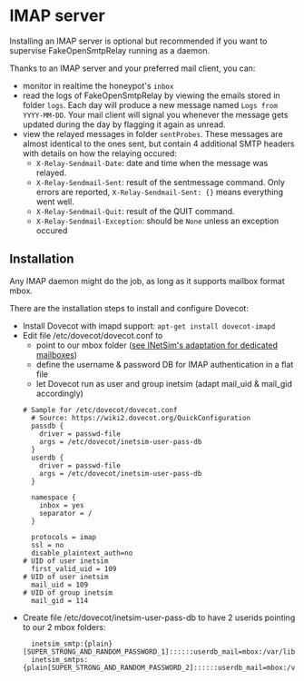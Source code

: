 # IMAP server

Installing an IMAP server is optional but recommended if you want to supervise FakeOpenSmtpRelay running as a daemon.

Thanks to an IMAP server and your preferred mail client, you can:
- monitor in realtime the honeypot's `inbox`
- read the logs of FakeOpenSmtpRelay by viewing the emails stored in folder `logs`. Each day will produce a new message named ```Logs from YYYY-MM-DD```. Your mail client will signal you whenever the message gets updated during the day by flagging it again as unread.
- view the relayed messages in folder `sentProbes`. These messages are almost identical to the ones sent, but contain 4 additional SMTP headers with details on how the relaying occured:
	- ```X-Relay-Sendmail-Date```: date and time when the message was relayed.
	- ```X-Relay-Sendmail-Sent```: result of the sentmessage command. Only errors are reported, ```X-Relay-Sendmail-Sent: {}``` means everything went well.
	- ```X-Relay-Sendmail-Quit```: result of the QUIT command.
	- ```X-Relay-Sendmail-Exception```: should be ```None``` unless an exception occured
 

## Installation
Any IMAP daemon might do the job, as long as it supports mailbox format mbox.

There are the installation steps to install and configure Dovecot:
- Install Dovecot with imapd support: `apt-get install dovecot-imapd`
- Edit file /etc/dovecot/dovecot.conf to 
  - point to our mbox folder ([see INetSim's adaptation for dedicated mailboxes](../INetSim#allow-the-mboxes-to-be-accessed-from-a-mail-client))
  - define the username & password DB for IMAP authentication in a flat file
  - let Dovecot run as user and group inetsim (adapt mail_uid & mail_gid accordingly)
  ```
  # Sample for /etc/dovecot/dovecot.conf
	# Source: https://wiki2.dovecot.org/QuickConfiguration
	passdb {
	  driver = passwd-file
	  args = /etc/dovecot/inetsim-user-pass-db
	}
	userdb {
	  driver = passwd-file
	  args = /etc/dovecot/inetsim-user-pass-db
	}

	namespace {
	  inbox = yes
	  separator = /
	}

	protocols = imap
	ssl = no
	disable_plaintext_auth=no
  # UID of user inetsim
	first_valid_uid = 109 
  # UID of user inetsim
	mail_uid = 109
  # UID of group inetsim
	mail_gid = 114  
  ```
- Create file /etc/dovecot/inetsim-user-pass-db to have 2 userids pointing to our 2 mbox folders:
  ```
	inetsim_smtp:{plain}[SUPER_STRONG_AND_RANDOM_PASSWORD_1]::::::userdb_mail=mbox:/var/lib/inetsim/smtp/smtp
	inetsim_smtps:{plain[SUPER_STRONG_AND_RANDOM_PASSWORD_2]::::::userdb_mail=mbox:/var/lib/inetsim/smtp/smtps  
  ```
